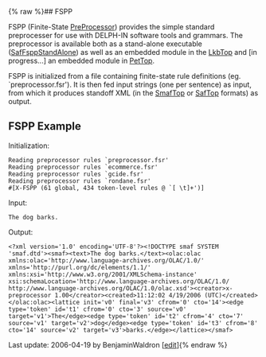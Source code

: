 {% raw %}## FSPP

FSPP (Finite-State [PreProcessor](/PreProcessor)) provides the simple
standard preprocesser for use with DELPH-IN software tools and grammars.
The preprocessor is available both as a stand-alone executable
([SafFsppStandAlone](/SafFsppStandAlone)) as well as an embedded module
in the [LkbTop](../LkbTop) and \[in progress...\] an embedded module in
[PetTop](https://blog.inductorsoftware.com/docsproto/garage/PetTop).

FSPP is initialized from a file containing finite-state rule definitions
(eg. \`preprocessor.fsr'). It is then fed input strings (one per
sentence) as input, from which it produces standoff XML (in the
[SmafTop](../SmafTop) or [SafTop](SafTop) formats) as output.

## FSPP Example

Initialization:

    Reading preprocessor rules `preprocessor.fsr'
    Reading preprocessor rules `ecommerce.fsr'
    Reading preprocessor rules `gcide.fsr'
    Reading preprocessor rules `rondane.fsr'
    #[X-FSPP (61 global, 434 token-level rules @ `[ \t]+')]

Input:

    The dog barks.

Output:

    <?xml version='1.0' encoding='UTF-8'?><!DOCTYPE smaf SYSTEM 'smaf.dtd'><smaf><text>The dog barks.</text><olac:olac xmlns:olac='http://www.language-archives.org/OLAC/1.0/' xmlns='http://purl.org/dc/elements/1.1/' xmlns:xsi='http://www.w3.org/2001/XMLSchema-instance' xsi:schemaLocation='http://www.language-archives.org/OLAC/1.0/ http://www.language-archives.org/OLAC/1.0/olac.xsd'><creator>x-preprocessor 1.00</creator><created>11:12:02 4/19/2006 (UTC)</created></olac:olac><lattice init='v0' final='v3' cfrom='0' cto='14'><edge type='token' id='t1' cfrom='0' cto='3' source='v0' target='v1'>The</edge><edge type='token' id='t2' cfrom='4' cto='7' source='v1' target='v2'>dog</edge><edge type='token' id='t3' cfrom='8' cto='14' source='v2' target='v3'>barks.</edge></lattice></smaf>

Last update: 2006-04-19 by BenjaminWaldron [[edit](https://github.com/delph-in/docs/wiki/SafFspp/_edit)]{% endraw %}